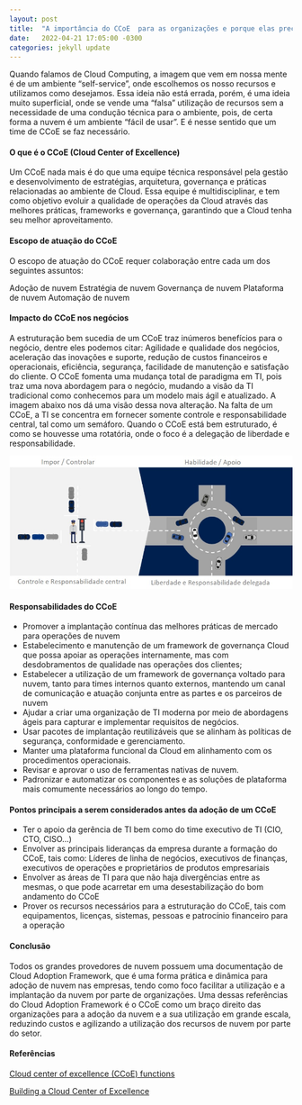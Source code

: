 ```yaml
---
layout: post
title:  "A importância do CCoE  para as organizações e porque elas precisam de um"
date:   2022-04-21 17:05:00 -0300
categories: jekyll update
---
```


Quando falamos de Cloud Computing, a imagem que vem em nossa mente é de um ambiente “self-service”, onde escolhemos os nosso recursos e utilizamos como desejamos. Essa ideia não está errada, porém, é uma ideia muito superficial, onde se vende uma “falsa” utilização de recursos sem a necessidade de uma condução técnica para o ambiente, pois, de certa forma a nuvem é um ambiente “fácil de usar”. E é nesse sentido que um time de CCoE se faz necessário. 

#### O que é o CCoE (Cloud Center of Excellence)

Um CCoE nada mais é do que uma equipe técnica responsável pela gestão e desenvolvimento de estratégias, arquitetura, governança e práticas relacionadas ao ambiente de Cloud. Essa equipe é multidisciplinar, e tem como objetivo evoluir a qualidade de operações da Cloud através das melhores práticas, frameworks e governança, garantindo que a Cloud tenha seu melhor aproveitamento.

#### Escopo de atuação do CCoE

O escopo de atuação do CCoE requer colaboração entre cada um dos seguintes assuntos:

Adoção de nuvem
Estratégia de nuvem
Governança de nuvem
Plataforma de nuvem
Automação de nuvem

#### Impacto do CCoE nos negócios

A estruturação bem sucedia de um CCoE traz inúmeros benefícios para o negócio, dentre eles podemos citar: Agilidade e qualidade dos negócios, aceleração das inovações e suporte, redução de custos financeiros e operacionais, eficiência, segurança, facilidade de manutenção e satisfação do cliente.
O CCoE fomenta uma mudança total de paradigma em TI, pois traz uma nova abordagem para o negócio, mudando a visão da TI tradicional como conhecemos para um modelo mais ágil e atualizado.
A imagem abaixo nos dá uma visão dessa nova alteração. Na falta de um CCoE, a TI se concentra em fornecer somente controle e responsabilidade central, tal como um semáforo. Quando o CCoE está bem estruturado, é como se houvesse uma rotatória, onde o foco é a delegação de liberdade e responsabilidade.

![CCoE](/assets/CCoE.jpg)

#### Responsabilidades do CCoE

- Promover a implantação contínua das melhores práticas de mercado para operações de nuvem
- Estabelecimento e manutenção de um framework de governança Cloud que possa apoiar as operações internamente, mas com desdobramentos de qualidade nas operações dos clientes; 
- Estabelecer a utilização de um framework de governança voltado para nuvem, tanto para times internos quanto externos, mantendo um canal de comunicação e atuação conjunta entre as partes e os parceiros de nuvem
- Ajudar a criar uma organização de TI moderna por meio de abordagens ágeis para capturar e implementar requisitos de negócios.
- Usar pacotes de implantação reutilizáveis que se alinham às políticas de segurança, conformidade e gerenciamento.
- Manter uma plataforma funcional da Cloud em alinhamento com os procedimentos operacionais.
- Revisar e aprovar o uso de ferramentas nativas de nuvem.
- Padronizar e automatizar os componentes e as soluções de plataforma mais comumente necessários ao longo do tempo.

#### Pontos principais a serem considerados antes da adoção de um CCoE

- Ter o apoio da gerência de TI bem como do time executivo de TI (CIO, CTO, CISO...)
- Envolver as principais lideranças da empresa durante a formação do CCoE, tais como: Líderes de linha de negócios, executivos de finanças, executivos de operações e proprietários de produtos empresariais
- Envolver as áreas de TI para que não haja divergências entre as mesmas, o que pode acarretar em uma desestabilização do bom andamento do CCoE
- Prover os recursos necessários para a estruturação do CCoE, tais com equipamentos, licenças, sistemas, pessoas e patrocínio financeiro para a operação

#### Conclusão

Todos os  grandes provedores de nuvem possuem uma documentação de Cloud Adoption Framework, que é uma forma prática e dinâmica para adoção de nuvem nas empresas, tendo como foco facilitar a utilização e a implantação da nuvem por parte de organizações. Uma dessas referências do Cloud Adoption Framework é o CCoE como um braço direito das organizações para a adoção da nuvem e a sua utilização em grande escala, reduzindo custos e agilizando a utilização dos recursos de nuvem por parte do setor.

#### Referências

[ Cloud center of excellence (CCoE) functions](https://docs.microsoft.com/en-us/azure/cloud-adoption-framework/organize/cloud-center-of-excellence)

[ Building a Cloud Center of Excellence](https://services.google.com/fh/files/misc/cloud_center_of_excellence.pdf)